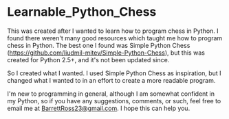 # Learnable_Python_Chess

This was created after I wanted to learn how to program chess in Python.
I found there weren't many good resources which taught me how to program chess in Python.
The best one I found was Simple Python Chess (https://github.com/liudmil-mitev/Simple-Python-Chess), but this was created for Python 2.5+, and it's not been updated since.

So I created what I wanted.
I used Simple Python Chess as inspiration, but I changed what I wanted to in an effort to create a more readable program.

I'm new to programming in general, although I am somewhat confident in my Python, so if you have any suggestions, comments, or such, feel free to email me at BarrettRoss23@gmail.com.
I hope this can help you.
